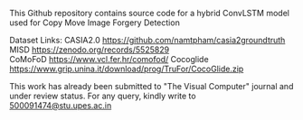 This Github repository contains source code for a hybrid ConvLSTM model used for Copy Move Image Forgery Detection

Dataset Links:
CASIA2.0 https://github.com/namtpham/casia2groundtruth  
MISD https://zenodo.org/records/5525829  
CoMoFoD https://www.vcl.fer.hr/comofod/ 
Cocoglide https://www.grip.unina.it/download/prog/TruFor/CocoGlide.zip


This work has already been submitted to "The Visual Computer" journal and under review status.
For any query, kindly write to 500091474@stu.upes.ac.in
